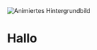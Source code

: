 <html>
<head>
  <meta charset="UTF-8">
  <meta name="viewport" content="width=device-width, initial-scale=1.0">
  <title>Ihre animierte Website</title>
  <link rel="stylesheet" href="styles.css">
</head>
<body>
  <div class="header">
    <!-- Fügen Sie den Pfad zu Ihrem animierten GIF ein -->
    <img src="pfad/zum/ihranimiertesbild.gif" alt="Animiertes Hintergrundbild">
    <div class="overlay">
      <h1>Hallo</h1>
    </div>
  </div>

  <!-- Hier können Sie den Rest Ihrer Website-Inhalte hinzufügen -->

</body>
</html>
